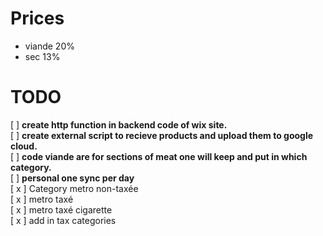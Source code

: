 # Prices
- viande 20%
- sec 13%

# TODO
[ ] **create http function in backend code of wix site.**  
[ ] **create external script to recieve products and upload them to google cloud.**  
[ ] **code viande are for sections of meat one will keep and put in which category.**  
[ ] **personal one sync per day**  
[ x ] Category metro non-taxée  
[ x ] metro taxé  
[ x ] metro taxé cigarette  
[ x ] add in tax categories  
